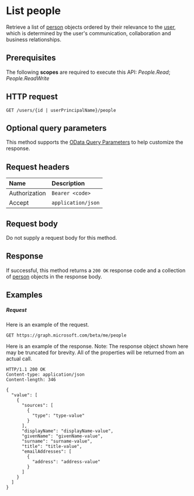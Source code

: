 # List people

Retrieve a list of [person](../resources/person.md) objects ordered by their relevance to the [user](../resources/user.md), which is determined by 
the user's communication, collaboration and business relationships.
## Prerequisites
The following **scopes** are required to execute this API: *People.Read*; *People.ReadWrite*
 
## HTTP request
<!-- { "blockType": "ignored" } -->
```http
GET /users/{id | userPrincipalName}/people
```
## Optional query parameters
This method supports the [OData Query Parameters](http://developer.microsoft.com/en-us/graph/docs/overview/query_parameters) to help customize the response.


## Request headers
| Name      |Description|
|:----------|:----------|
| Authorization  | `Bearer <code>`|
| Accept | `application/json`|

## Request body
Do not supply a request body for this method.
## Response
If successful, this method returns a `200 OK` response code and a collection of [person](../resources/person.md) objects in the response body.
## Examples
##### Request
Here is an example of the request.

<!-- {
  "blockType": "request",
  "name": "get_person_collection"
}-->
```http
GET https://graph.microsoft.com/beta/me/people
```

Here is an example of the response. Note: The response object shown here may be truncated for brevity. All of the properties will be returned from an actual call.
<!-- {
  "blockType": "response",
  "truncated": true,
  "@odata.type": "microsoft.graph.person",
  "isCollection": true
} -->

```http
HTTP/1.1 200 OK
Content-type: application/json
Content-length: 346

{
  "value": [
    {
      "sources": [
        {
          "type": "type-value"
        }
      ],
      "displayName": "displayName-value",
      "givenName": "givenName-value",
      "surname": "surname-value",
      "title": "title-value",
      "emailAddresses": [
        {
          "address": "address-value"
        }
      ]
    }
  ]
}
```


<!-- uuid: 8fcb5dbc-d5aa-4681-8e31-b001d5168d79
2015-10-25 14:57:30 UTC -->
<!-- {
  "type": "#page.annotation",
  "description": "Lit people",
  "keywords": "",
  "section": "documentation",
  "tocPath": ""
}-->
